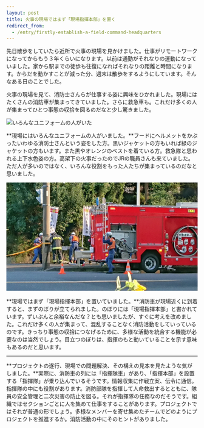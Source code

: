 ```yaml
---
layout: post
title: 火事の現場ではまず「現場指揮本部」を置く
redirect_from:
  - /entry/firstly-establish-a-field-command-headquarters
---
```


先日散歩をしていたら近所で火事の現場を見かけました。仕事がリモートワークになってからもう３年くらいになります。以前は通勤がそれなりの運動になっていました。家から駅までの徒歩も往復になればそれなりの距離と時間になります。からだを動かすことが減った分、週末は散歩をするようにしています。そんなある日のことでした。

火事の現場を見て、消防士さんらが仕事する姿に興味をひかれました。現場にはたくさんの消防車が集まってきていました。さらに救急車も。これだけ多くの人が集まってひとつ事態の収拾を図るのだなと少し驚きました。

![いろんなユニフォームの人がいた](../images/2022-12-19/many-uniforms.jpg)

**現場にはいろんなユニフォームの人がいました。**フードにヘルメットをかぶったいわゆる消防士さんという姿をした方。黒いジャケットの方もいれば緑のジャケットの方もいます。また黒やオレンジのベストを着ている方。救急隊と思われる上下水色姿の方。高架下の火事だったのでJRの職員さんも来ていました。ただ人が多いのではなく、いろんな役割をもった人たちが集まっているのだなと思いました。

![現場指揮本部が置かれていた](../images/2022-12-19/field-command-headquarters.jpg)

**現場ではまず「現場指揮本部」を置いていました。**消防車が現場近くに到着すると、まずのぼりが立てられました。のぼりには「現場指揮本部」と書かれています。ずいぶんと余裕なんだな？とも思いましたが、すぐに考えを改めました。これだけ多くの人が集まって、混乱することなく消防活動をしていっているのです。きっちり事態の収拾につなげるために、多様な活動を統合する機能が必要なのは当然でしょう。目立つのぼりは、指揮のもと動いていることを示す意味もあるのだと思います。

---

**プロジェクトの遂行、現場での問題解決、その構えの見本を見たような気がしました。**実際に、消防車の列には「指揮隊車」があり、「指揮本部」を設置する「指揮隊」が乗り込んでいるそうです。情報収集に作戦立案、伝令に通信。指揮隊の中にも役割があります。消防部隊を指揮して人命救出するとともに、隊員の安全管理と二次災害の防止を図る。それが指揮隊の任務なのだそうです。組織ではセクションごとに人を集めて仕事をすることがあります。プロジェクトではそれが普通の形でしょう。多様なメンバーを寄せ集めたチームでどのようにプロジェクトを推進するか。消防活動の中にそのヒントがありました。
